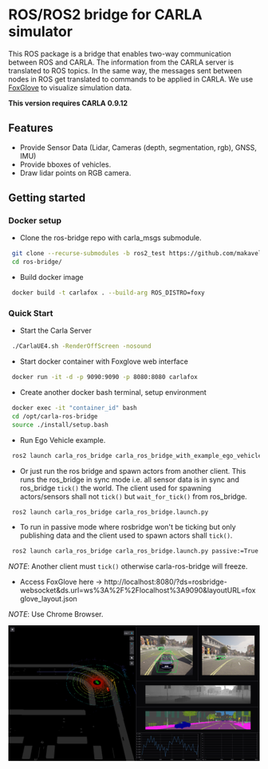 # ROS/ROS2 bridge for CARLA simulator
 This ROS package is a bridge that enables two-way communication between ROS and CARLA. The information from the CARLA server is translated to ROS topics. In the same way, the messages sent between nodes in ROS get translated to commands to be applied in CARLA. We use [FoxGlove](https://foxglove.dev/) to visualize simulation data.


**This version requires CARLA 0.9.12**

## Features
- Provide Sensor Data (Lidar, Cameras (depth, segmentation, rgb), GNSS, IMU)
- Provide bboxes of vehicles.
- Draw lidar points on RGB camera.

## Getting started

### Docker setup
- Clone the ros-bridge repo with carla_msgs submodule.
```bash
 git clone --recurse-submodules -b ros2_test https://github.com/makaveli10/ros-bridge.git
 cd ros-bridge/
```

- Build docker image
```bash
 docker build -t carlafox . --build-arg ROS_DISTRO=foxy
```

### Quick Start
- Start the Carla Server
```bash
 ./CarlaUE4.sh -RenderOffScreen -nosound 
```

- Start docker container with Foxglove web interface
```bash
 docker run -it -d -p 9090:9090 -p 8080:8080 carlafox 
```

- Create another docker bash terminal, setup environment
```bash
 docker exec -it "container_id" bash
 cd /opt/carla-ros-bridge
 source ./install/setup.bash
```

- Run Ego Vehicle example. 
```bash
 ros2 launch carla_ros_bridge carla_ros_bridge_with_example_ego_vehicle.launch.py
```

- Or just run the ros bridge and spawn actors from another client. This runs the ros_bridge in sync mode i.e. all sensor data is in sync and ros_bridge ```tick()``` the world. The client used for spawning actors/sensors shall not ```tick()``` but ```wait_for_tick()``` from ros_bridge.
```bash
 ros2 launch carla_ros_bridge carla_ros_bridge.launch.py
```

- To run in passive mode where rosbridge won't be ticking but only publishing data and the client used to spawn actors shall ```tick()```.
```bash
 ros2 launch carla_ros_bridge carla_ros_bridge.launch.py passive:=True
```
*NOTE*: Another client must ```tick()``` otherwise carla-ros-bridge will freeze.

- Access FoxGlove here -> http://localhost:8080/?ds=rosbridge-websocket&ds.url=ws%3A%2F%2Flocalhost%3A9090&layoutURL=foxglove_layout.json

*NOTE*: Use Chrome Browser.

<img src="docs/images/demo1.png" width="800"/>

